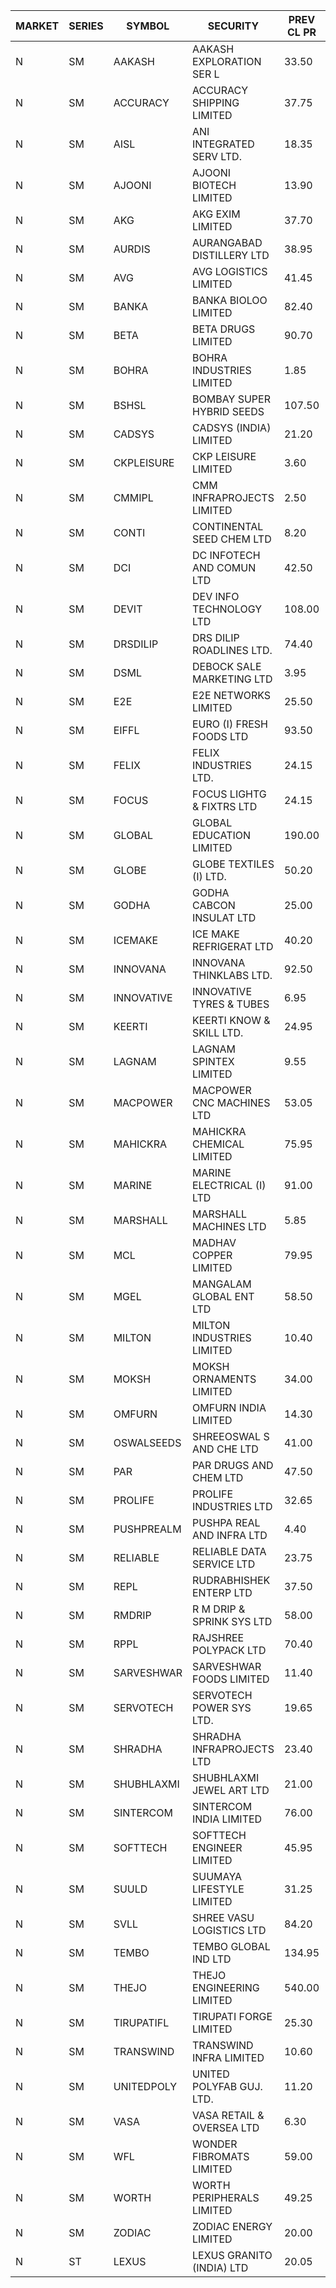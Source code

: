 


| MARKET | SERIES | SYMBOL | SECURITY | PREV CL PR | OPEN PRICE | HIGH PRICE | LOW PRICE | CLOSE PRICE | NET TRDVAL | NET TRDQTY | CORP IND | HI 52 WK | LO 52 WK |
| ----- | ----- | ----- | ----- | ----- | ----- | ----- | ----- | ----- | ----- | ----- | ----- | ----- | ----- |
| N | SM | AAKASH | AAKASH EXPLORATION SER L | 33.50 | 32.75 | 35.15 | 32.75 | 35.15 | 516600.00 | 15000 |  | 87.80 | 13.95 |
| N | SM | ACCURACY | ACCURACY SHIPPING LIMITED | 37.75 | 39.50 | 39.50 | 38.50 | 38.50 | 124800.00 | 3200 |  | 41.50 | 12.35 |
| N | SM | AISL | ANI INTEGRATED SERV LTD. | 18.35 | 17.60 | 17.65 | 17.60 | 17.65 | 42300.00 | 2400 |  | 36.50 | 14.30 |
| N | SM | AJOONI | AJOONI BIOTECH LIMITED | 13.90 | 14.00 | 14.55 | 14.00 | 14.55 | 170200.00 | 12000 |  | 14.55 | 6.35 |
| N | SM | AKG | AKG EXIM LIMITED | 37.70 | 38.50 | 38.50 | 38.50 | 38.50 | 154000.00 | 4000 |  | 38.50 | 30.00 |
| N | SM | AURDIS | AURANGABAD DISTILLERY LTD | 38.95 | 38.95 | 38.95 | 38.95 | 38.95 | 77900.00 | 2000 |  | 44.50 | 23.20 |
| N | SM | AVG | AVG LOGISTICS LIMITED | 41.45 | 39.40 | 39.40 | 39.40 | 39.40 | 47280.00 | 1200 |  | 97.90 | 23.10 |
| N | SM | BANKA | BANKA BIOLOO LIMITED | 82.40 | 86.00 | 86.25 | 86.00 | 86.25 | 206700.00 | 2400 |  | 94.40 | 56.75 |
| N | SM | BETA | BETA DRUGS LIMITED | 90.70 | 98.95 | 104.60 | 91.15 | 93.05 | 2428320.00 | 24800 |  | 104.60 | 37.00 |
| N | SM | BOHRA | BOHRA INDUSTRIES LIMITED | 1.85 | 1.90 | 1.90 | 1.90 | 1.90 | 11400.00 | 6000 |  | 6.15 | .35 |
| N | SM | BSHSL | BOMBAY SUPER HYBRID SEEDS | 107.50 | 107.00 | 107.20 | 107.00 | 107.20 | 385560.00 | 3600 |  | 134.05 | 85.70 |
| N | SM | CADSYS | CADSYS (INDIA) LIMITED | 21.20 | 22.25 | 22.25 | 20.15 | 22.25 | 599000.00 | 28000 |  | 52.50 | 15.50 |
| N | SM | CKPLEISURE | CKP LEISURE LIMITED | 3.60 | 3.50 | 3.50 | 3.50 | 3.50 | 14000.00 | 4000 |  | 7.55 | 3.30 |
| N | SM | CMMIPL | CMM INFRAPROJECTS LIMITED | 2.50 | 2.40 | 2.60 | 2.40 | 2.60 | 202800.00 | 84000 |  | 9.25 | 2.40 |
| N | SM | CONTI | CONTINENTAL SEED CHEM LTD | 8.20 | 7.80 | 7.85 | 7.80 | 7.85 | 78158.85 | 9999 |  | 102.20 | 7.80 |
| N | SM | DCI | DC INFOTECH AND COMUN LTD | 42.50 | 43.60 | 43.60 | 43.60 | 43.60 | 261600.00 | 6000 |  | 45.50 | 39.00 |
| N | SM | DEVIT | DEV INFO TECHNOLOGY LTD | 108.00 | 113.95 | 113.95 | 107.00 | 107.00 | 2330475.00 | 21000 |  | 113.95 | 57.00 |
| N | SM | DRSDILIP | DRS DILIP ROADLINES LTD. | 74.40 | 74.40 | 74.40 | 74.40 | 74.40 | 7023360.00 | 94400 |  | 78.00 | 65.50 |
| N | SM | DSML | DEBOCK SALE MARKETING LTD | 3.95 | 4.05 | 4.10 | 4.05 | 4.10 | 491400.00 | 120000 |  | 8.35 | 3.50 |
| N | SM | E2E | E2E NETWORKS LIMITED | 25.50 | 24.40 | 24.45 | 24.25 | 24.25 | 146200.00 | 6000 |  | 42.00 | 13.30 |
| N | SM | EIFFL | EURO (I) FRESH FOODS LTD | 93.50 | 92.70 | 93.40 | 91.75 | 91.75 | 816280.00 | 8800 |  | 131.00 | 71.00 |
| N | SM | FELIX | FELIX INDUSTRIES LTD. | 24.15 | 22.95 | 22.95 | 22.95 | 22.95 | 91800.00 | 4000 |  | 25.40 | 10.80 |
| N | SM | FOCUS | FOCUS LIGHTG & FIXTRS LTD | 24.15 | 24.95 | 25.35 | 24.95 | 24.95 | 450300.00 | 18000 |  | 52.50 | 15.50 |
| N | SM | GLOBAL | GLOBAL EDUCATION LIMITED | 190.00 | 185.00 | 187.00 | 183.00 | 187.00 | 1114000.00 | 6000 |  | 215.00 | 41.20 |
| N | SM | GLOBE | GLOBE TEXTILES (I) LTD. | 50.20 | 50.50 | 50.50 | 50.50 | 50.50 | 101000.00 | 2000 |  | 50.90 | 18.00 |
| N | SM | GODHA | GODHA CABCON INSULAT LTD | 25.00 | 25.05 | 25.05 | 25.05 | 25.05 | 100200.00 | 4000 |  | 30.85 | 10.95 |
| N | SM | ICEMAKE | ICE MAKE REFRIGERAT LTD | 40.20 | 41.60 | 42.00 | 41.60 | 42.00 | 334700.00 | 8000 |  | 69.45 | 25.65 |
| N | SM | INNOVANA | INNOVANA THINKLABS LTD. | 92.50 | 97.10 | 97.10 | 92.00 | 92.00 | 2857100.00 | 31000 |  | 326.40 | 73.05 |
| N | SM | INNOVATIVE | INNOVATIVE TYRES & TUBES | 6.95 | 6.65 | 6.70 | 6.65 | 6.65 | 80100.00 | 12000 |  | 17.25 | 5.40 |
| N | SM | KEERTI | KEERTI KNOW & SKILL LTD. | 24.95 | 23.75 | 23.75 | 23.75 | 23.75 | 147250.00 | 6200 |  | 84.00 | 23.75 |
| N | SM | LAGNAM | LAGNAM SPINTEX LIMITED | 9.55 | 9.10 | 9.10 | 9.10 | 9.10 | 27300.00 | 3000 |  | 13.50 | 7.05 |
| N | SM | MACPOWER | MACPOWER CNC MACHINES LTD | 53.05 | 52.05 | 52.05 | 52.05 | 52.05 | 26545.50 | 510 |  | 126.45 | 33.30 |
| N | SM | MAHICKRA | MAHICKRA CHEMICAL LIMITED | 75.95 | 74.75 | 76.20 | 74.75 | 75.10 | 1359600.00 | 18000 |  | 93.50 | 50.15 |
| N | SM | MARINE | MARINE ELECTRICAL (I) LTD | 91.00 | 91.45 | 92.35 | 90.70 | 91.65 | 732300.00 | 8000 |  | 123.00 | 78.00 |
| N | SM | MARSHALL | MARSHALL MACHINES LTD | 5.85 | 6.10 | 6.10 | 5.85 | 5.85 | 182250.00 | 30000 |  | 24.45 | 4.85 |
| N | SM | MCL | MADHAV COPPER LIMITED | 79.95 | 77.00 | 77.00 | 73.10 | 75.10 | 360420.00 | 4800 |  | 277.00 | 52.10 |
| N | SM | MGEL | MANGALAM GLOBAL ENT LTD | 58.50 | 58.55 | 58.55 | 58.55 | 58.55 | 234200.00 | 4000 |  | 58.60 | 51.05 |
| N | SM | MILTON | MILTON INDUSTRIES LIMITED | 10.40 | 10.40 | 10.80 | 10.20 | 10.40 | 2600840.00 | 250800 |  | 16.35 | 7.00 |
| N | SM | MOKSH | MOKSH ORNAMENTS LIMITED | 34.00 | 34.00 | 34.00 | 34.00 | 34.00 | 204000.00 | 6000 |  | 36.25 | 19.50 |
| N | SM | OMFURN | OMFURN INDIA LIMITED | 14.30 | 15.00 | 15.00 | 15.00 | 15.00 | 180000.00 | 12000 |  | 15.00 | 4.50 |
| N | SM | OSWALSEEDS | SHREEOSWAL S AND CHE LTD | 41.00 | 40.00 | 42.50 | 39.10 | 40.80 | 486400.00 | 12000 |  | 42.50 | 19.95 |
| N | SM | PAR | PAR DRUGS AND CHEM LTD | 47.50 | 48.80 | 48.80 | 48.80 | 48.80 | 97600.00 | 2000 |  | 52.25 | 26.20 |
| N | SM | PROLIFE | PROLIFE INDUSTRIES LTD | 32.65 | 34.25 | 34.25 | 34.25 | 34.25 | 102750.00 | 3000 |  | 36.00 | 24.65 |
| N | SM | PUSHPREALM | PUSHPA REAL AND INFRA LTD | 4.40 | 4.35 | 4.35 | 4.35 | 4.35 | 26100.00 | 6000 |  | 8.50 | 3.70 |
| N | SM | RELIABLE | RELIABLE DATA SERVICE LTD | 23.75 | 24.90 | 24.90 | 24.90 | 24.90 | 478080.00 | 19200 |  | 36.40 | 19.95 |
| N | SM | REPL | RUDRABHISHEK ENTERP LTD | 37.50 | 38.00 | 38.00 | 38.00 | 38.00 | 228000.00 | 6000 |  | 42.20 | 20.60 |
| N | SM | RMDRIP | R M DRIP & SPRINK SYS LTD | 58.00 | 55.10 | 55.10 | 55.10 | 55.10 | 110200.00 | 2000 |  | 63.00 | 13.00 |
| N | SM | RPPL | RAJSHREE POLYPACK LTD | 70.40 | 69.00 | 69.00 | 69.00 | 69.00 | 69000.00 | 1000 |  | 118.00 | 47.75 |
| N | SM | SARVESHWAR | SARVESHWAR FOODS LIMITED | 11.40 | 10.85 | 11.95 | 10.85 | 11.95 | 166800.00 | 14400 |  | 38.50 | 8.45 |
| N | SM | SERVOTECH | SERVOTECH POWER SYS LTD. | 19.65 | 20.60 | 20.60 | 20.60 | 20.60 | 82400.00 | 4000 |  | 20.60 | 6.50 |
| N | SM | SHRADHA | SHRADHA INFRAPROJECTS LTD | 23.40 | 24.00 | 24.00 | 24.00 | 24.00 | 96000.00 | 4000 |  | 52.15 | 21.25 |
| N | SM | SHUBHLAXMI | SHUBHLAXMI JEWEL ART LTD | 21.00 | 19.95 | 21.90 | 19.95 | 21.90 | 82300.00 | 4000 |  | 197.50 | 16.30 |
| N | SM | SINTERCOM | SINTERCOM INDIA LIMITED | 76.00 | 76.00 | 77.25 | 76.00 | 77.00 | 460500.00 | 6000 |  | 82.65 | 35.55 |
| N | SM | SOFTTECH | SOFTTECH ENGINEER LIMITED | 45.95 | 43.70 | 43.70 | 43.70 | 43.70 | 139840.00 | 3200 |  | 76.25 | 32.45 |
| N | SM | SUULD | SUUMAYA LIFESTYLE LIMITED | 31.25 | 31.25 | 31.30 | 31.25 | 31.30 | 2752400.00 | 88000 |  | 41.00 | 17.55 |
| N | SM | SVLL | SHREE VASU LOGISTICS LTD | 84.20 | 82.50 | 83.75 | 82.50 | 83.75 | 166250.00 | 2000 |  | 126.95 | 70.00 |
| N | SM | TEMBO | TEMBO GLOBAL IND LTD | 134.95 | 138.75 | 138.75 | 138.75 | 138.75 | 555000.00 | 4000 |  | 138.75 | 100.00 |
| N | SM | THEJO | THEJO ENGINEERING LIMITED | 540.00 | 535.00 | 535.00 | 520.00 | 520.00 | 526100.00 | 1000 |  | 607.70 | 350.55 |
| N | SM | TIRUPATIFL | TIRUPATI FORGE LIMITED | 25.30 | 25.55 | 25.65 | 25.55 | 25.65 | 163840.00 | 6400 |  | 48.00 | 25.30 |
| N | SM | TRANSWIND | TRANSWIND INFRA LIMITED | 10.60 | 10.10 | 10.10 | 10.10 | 10.10 | 40400.00 | 4000 |  | 12.80 | 2.85 |
| N | SM | UNITEDPOLY | UNITED POLYFAB GUJ. LTD. | 11.20 | 10.70 | 10.70 | 10.70 | 10.70 | 32100.00 | 3000 |  | 15.05 | 5.95 |
| N | SM | VASA | VASA RETAIL & OVERSEA LTD | 6.30 | 6.30 | 6.30 | 6.00 | 6.30 | 291800.00 | 48000 |  | 22.00 | 6.00 |
| N | SM | WFL | WONDER FIBROMATS LIMITED | 59.00 | 56.05 | 56.05 | 56.05 | 56.05 | 89680.00 | 1600 |  | 100.00 | 56.05 |
| N | SM | WORTH | WORTH PERIPHERALS LIMITED | 49.25 | 47.50 | 50.00 | 47.50 | 48.00 | 662925.00 | 13500 |  | 56.50 | 29.75 |
| N | SM | ZODIAC | ZODIAC ENERGY LIMITED | 20.00 | 19.95 | 19.95 | 19.95 | 19.95 | 39900.00 | 2000 |  | 27.50 | 11.25 |
| N | ST | LEXUS | LEXUS GRANITO (INDIA) LTD | 20.05 | 21.05 | 21.05 | 21.05 | 21.05 | 21050.00 | 1000 |  | 95.50 | 16.50 |



